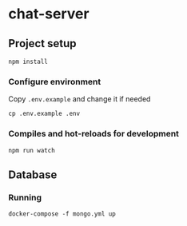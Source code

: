 # chat-server

## Project setup
```
npm install
```

### Configure environment
Copy `.env.example` and change it if needed

```
cp .env.example .env
```

### Compiles and hot-reloads for development
```
npm run watch
```

## Database

### Running
```
docker-compose -f mongo.yml up
```
